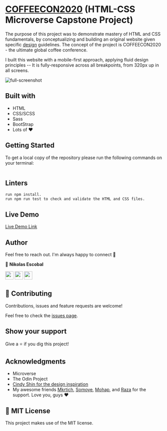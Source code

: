 # [COFFEECON2020](https://coffeecon2020.netlify.app/) (HTML-CSS Microverse Capstone Project)

The purpose of this project was to demonstrate mastery of HTML and CSS fundamentals, by conceptualizing and building an original website given specific [design](https://www.behance.net/gallery/29845175/CC-Global-Summit-2015) guidelines. The concept of the project is COFFEECON2020 - the ultimate global coffee conference.

I built this website with a mobile-first approach, applying fluid design principles -- It is fully-responsive across all breakpoints, from 320px up in all screens.

![full-screenshot](https://user-images.githubusercontent.com/62937819/94720193-bc06df00-0386-11eb-8bbe-a5ddc9b8e4ab.png)


## Built with

- HTML 
- CSS/SCSS
- Sass
- BootStrap
- Lots of :heart: 

## Getting Started

To get a local copy of the repository please run the following commands on your terminal:

```git clone git@github.com:nikoescobal/COFFEECON2020.git
```

## Linters

```
run npm install.
run npm run test to check and validate the HTML and CSS files.
```

## Live Demo

[Live Demo Link](https://coffeecon2020.netlify.app/)

## Author 

Feel free to reach out. I'm always happy to connect :slightly_smiling_face:

👤 **Nikolas Escobal**


[<code><img height="26" src="https://cdn.iconscout.com/icon/free/png-256/github-153-675523.png"></code>](https://github.com/nikoescobal)
[<code><img height="26" src="https://upload.wikimedia.org/wikipedia/sco/thumb/9/9f/Twitter_bird_logo_2012.svg/1200px-Twitter_bird_logo_2012.svg.png"></code>](https://twitter.com/nikoescobal)
[<code><img height="26" src="https://upload.wikimedia.org/wikipedia/commons/thumb/c/c9/Linkedin.svg/1200px-Linkedin.svg.png"></code>](https://www.linkedin.com/in/nikolas-escobal/)

## 🤝 Contributing

Contributions, issues and feature requests are welcome!

Feel free to check the [issues page](issues/).

## Show your support

Give a ⭐️ if you dig this project!

## Acknowledgments

- Microverse
- The Odin Project
- [Cindy Shin for the design inspiration](https://www.behance.net/adagio07)
- My awesome friends [Mkrtich](https://github.com/MkrtichSargsyan/), [Somoye](https://github.com/somoye123/), [Mohap](https://github.com/mohapakram), and [Raza](https://github.com/rahalrazika) for the support. Love you, guys :heart:


## 📝 MIT License

This project makes use of the MIT license.

